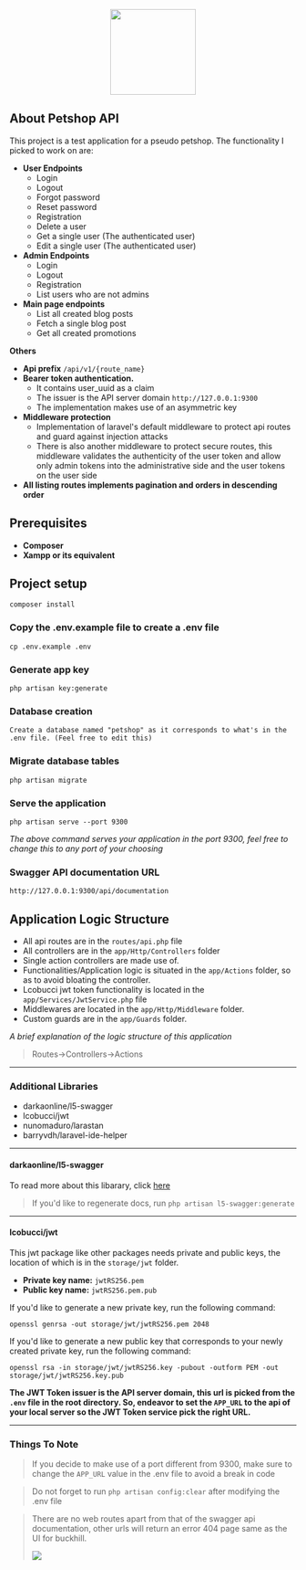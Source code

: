 <p align="center"><a href="#" target="_blank"><img src="https://res.cloudinary.com/xxsavage/image/upload/v1645652322/tumblr_pczuh2tk0G1vewxszo1_1280-removebg-preview.png" width="150"></a></p>

## About Petshop API
This project is a test application for a pseudo petshop. The functionality I picked to work
on are:
- **User Endpoints**
  - Login
  - Logout
  - Forgot password
  - Reset password
  - Registration
  - Delete a user
  - Get a single user (The authenticated user)
  - Edit a single user (The authenticated user)
- **Admin Endpoints**
  - Login
  - Logout
  - Registration
  - List users who are not admins
- **Main page endpoints**
  - List all created blog posts
  - Fetch a single blog post
  - Get all created promotions

**Others**
- **Api prefix** `/api/v1/{route_name}`
- **Bearer token authentication.**
  - It contains user_uuid as a claim
  - The issuer is the API server domain `http://127.0.0.1:9300`
  - The implementation makes use of an asymmetric key
- **Middleware protection**
  - Implementation of laravel's default middleware to protect api routes and guard against injection attacks
  - There is also another middleware to protect secure routes, this middleware validates the authenticity of the user token and allow only admin tokens into the administrative side and the user tokens on the user side
- **All listing routes implements pagination and orders in descending order**

## Prerequisites
- **Composer**
- **Xampp or its equivalent**

## Project setup
```
composer install
```

### Copy the .env.example file to create a .env file
```
cp .env.example .env
```

### Generate app key
```
php artisan key:generate
```

### Database creation

```
Create a database named "petshop" as it corresponds to what's in the .env file. (Feel free to edit this)
```

### Migrate database tables
```
php artisan migrate
```

### Serve the application
```
php artisan serve --port 9300
```

_The above command serves your application in the port 9300,
feel free to change this to any port of your choosing_

### Swagger API documentation URL
```
http://127.0.0.1:9300/api/documentation
```

## Application Logic Structure
- All api routes are in the `routes/api.php` file
- All controllers are in the `app/Http/Controllers` folder
- Single action controllers are made use of.
- Functionalities/Application logic is situated in the `app/Actions` folder, so as to avoid bloating the controller.
- Lcobucci jwt token functionality is located in the `app/Services/JwtService.php` file
- Middlewares are located in the `app/Http/Middleware` folder.
- Custom guards are in the `app/Guards` folder.

_A brief explanation of the logic structure of this application_
> Routes->Controllers->Actions 

---
### Additional Libraries
* darkaonline/l5-swagger
* lcobucci/jwt
* nunomaduro/larastan
* barryvdh/laravel-ide-helper

---
#### darkaonline/l5-swagger
To read more about this libarary, click <a href="https://github.com/DarkaOnLine/L5-Swagger">here</a>
> If you'd like to regenerate docs, run `php artisan l5-swagger:generate`

---
#### lcobucci/jwt
This jwt package like other packages needs private and public keys, the location of which is in the `storage/jwt` folder.
- **Private key name:** `jwtRS256.pem`
- **Public key name:** `jwtRS256.pem.pub`

If you'd like to generate a new private key, run the following command:
```
openssl genrsa -out storage/jwt/jwtRS256.pem 2048
```

If you'd like to generate a new public key that corresponds to your newly created private key, run the following command:
```
openssl rsa -in storage/jwt/jwtRS256.key -pubout -outform PEM -out storage/jwt/jwtRS256.key.pub
```

__The JWT Token issuer is the API server domain, this url is picked from the `.env` file in the root directory.
So, endeavor to set the `APP_URL` to the api of your local server so the JWT Token service pick the right URL.__



---
### Things To Note
> If you decide to make use of a port different from 9300, make sure to change the `APP_URL`
> value in the .env file to avoid a break in code

> Do not forget to run `php artisan config:clear` after modifying the .env file

> There are no web routes apart from that of the swagger api documentation, other urls will
> return an error 404 page same as the UI for buckhill.
> 
> <img src="https://res.cloudinary.com/xxsavage/image/upload/v1645660227/Screenshot_30.png">


